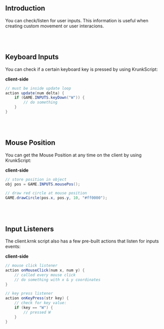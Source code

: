 ## Introduction

You can check/listen for user inputs. This information is useful when creating custom movement or user interacions.

<br><br/>

## Keyboard Inputs

You can check if a certain keyboard key is pressed by using KrunkScript:

<p class="hidep"><strong class="client-side">client-side</strong></p>

```csharp
// must be inside update loop
action update(num delta) {
    if (GAME.INPUTS.keyDown("W")) {
        // do something
    }
}
```

<br><br/>

## Mouse Position

You can get the Mouse Position at any time on the client by using KrunkScript:

<p class="hidep"><strong class="client-side">client-side</strong></p>

```csharp
// store position in object
obj pos = GAME.INPUTS.mousePos();

// draw red circle at mouse position
GAME.drawCircle(pos.x, pos.y, 10, "#ff0000");
```

<br><br/>

## Input Listeners

The client.krnk script also has a few pre-built actions that listen for inputs events:

<p class="hidep"><strong class="client-side">client-side</strong></p>

```csharp
// mouse click listener
action onMouseClick(num x, num y) {
	// called every mouse click
	// do something with x & y coordinates
}

// key press listener
action onKeyPress(str key) {
    // check for key value:
    if (key == "W") {
        // pressed W
    }
}
```

<br><br/>

